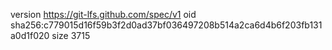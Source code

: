 version https://git-lfs.github.com/spec/v1
oid sha256:c779015d16f59b3f2d0ad37bf036497208b514a2ca6d4b6f203fb131a0d1f020
size 3715
